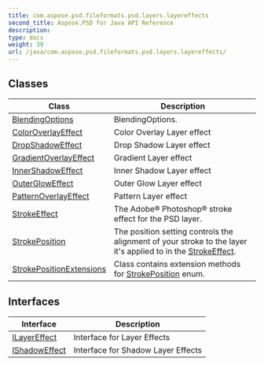 ```yaml
---
title: com.aspose.psd.fileformats.psd.layers.layereffects
second_title: Aspose.PSD for Java API Reference
description: 
type: docs
weight: 39
url: /java/com.aspose.psd.fileformats.psd.layers.layereffects/
---
```



## Classes

| Class | Description |
| --- | --- |
| [BlendingOptions](../com.aspose.psd.fileformats.psd.layers.layereffects/blendingoptions) | BlendingOptions. |
| [ColorOverlayEffect](../com.aspose.psd.fileformats.psd.layers.layereffects/coloroverlayeffect) | Color Overlay Layer effect |
| [DropShadowEffect](../com.aspose.psd.fileformats.psd.layers.layereffects/dropshadoweffect) | Drop Shadow Layer effect |
| [GradientOverlayEffect](../com.aspose.psd.fileformats.psd.layers.layereffects/gradientoverlayeffect) | Gradient Layer effect |
| [InnerShadowEffect](../com.aspose.psd.fileformats.psd.layers.layereffects/innershadoweffect) | Inner Shadow Layer effect |
| [OuterGlowEffect](../com.aspose.psd.fileformats.psd.layers.layereffects/outergloweffect) | Outer Glow Layer effect |
| [PatternOverlayEffect](../com.aspose.psd.fileformats.psd.layers.layereffects/patternoverlayeffect) | Pattern Layer effect |
| [StrokeEffect](../com.aspose.psd.fileformats.psd.layers.layereffects/strokeeffect) | The Adobe® Photoshop® stroke effect for the PSD layer. |
| [StrokePosition](../com.aspose.psd.fileformats.psd.layers.layereffects/strokeposition) | The position setting controls the alignment of your stroke to the layer it's applied to in the [StrokeEffect](../com.aspose.psd.fileformats.psd.layers.layereffects/strokeeffect). |
| [StrokePositionExtensions](../com.aspose.psd.fileformats.psd.layers.layereffects/strokepositionextensions) | Class contains extension methods for [StrokePosition](../com.aspose.psd.fileformats.psd.layers.layereffects/strokeposition) enum. |

## Interfaces

| Interface | Description |
| --- | --- |
| [ILayerEffect](../com.aspose.psd.fileformats.psd.layers.layereffects/ilayereffect) | Interface for Layer Effects |
| [IShadowEffect](../com.aspose.psd.fileformats.psd.layers.layereffects/ishadoweffect) | Interface for Shadow Layer Effects |
